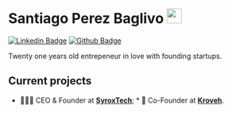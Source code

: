# Santiago Perez Baglivo <img src="https://raw.githubusercontent.com/iampavangandhi/iampavangandhi/master/gifs/Hi.gif" width="30px" height="30px">

<span>
  
[![Linkedin Badge](https://img.shields.io/badge/-LinkedIn-blue?style=flat-square&logo=Linkedin&logoColor=white&link=https://www.linkedin.com/in/santiagobaglivo/)](https://www.linkedin.com/in/santiagobaglivo/)
[![Github Badge](https://img.shields.io/badge/-Github-black?style=flat-square&logo=Github&logoColor=white&link=https://github.com/santiagobaglivo)](https://github.com/santiagobaglivo)

</span>

Twenty one years old entrepeneur in love with founding startups.

## Current projects
* 👨🏻‍💼 CEO & Founder at **[SyroxTech](https://www.syroxtech.com)**;
\* 📢 Co-Founder at **[Kroveh](https://www.kroveh.com)**.
